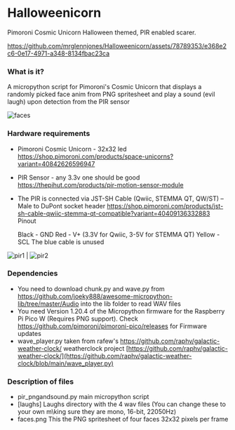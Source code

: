# Halloweenicorn
Pimoroni Cosmic Unicorn Halloween themed, PIR enabled scarer.


https://github.com/mrglennjones/Halloweenicorn/assets/78789353/e368e2c6-0e17-4971-a348-8134fbac23ca


### What is it?
A micropython script for Pimoroni's Cosmic Unicorn that displays a randomly picked face anim from PNG spritesheet and play a sound (evil laugh) upon detection from the PIR sensor 

![faces](https://github.com/mrglennjones/Halloweenicorn/assets/78789353/0d2b930c-0372-41ac-bf3c-688b1aaf5fac)


### Hardware requirements

* Pimoroni Cosmic Unicorn - 32x32 led https://shop.pimoroni.com/products/space-unicorns?variant=40842626596947

* PIR Sensor - any 3.3v one should be good https://thepihut.com/products/pir-motion-sensor-module

* The PIR is connected via JST-SH Cable (Qwiic, STEMMA QT, QW/ST) – Male to DuPont socket header https://shop.pimoroni.com/products/jst-sh-cable-qwiic-stemma-qt-compatible?variant=40409136332883
Pinout

    Black - GND
    Red - V+ (3.3V for Qwiic, 3-5V for STEMMA QT)
    Yellow - SCL
The blue cable is unused

![pir1](https://github.com/mrglennjones/Halloweenicorn/assets/78789353/a82b49ef-0f89-4cda-bd03-7e1e2479b833) | ![pir2](https://github.com/mrglennjones/Halloweenicorn/assets/78789353/0c714bd9-9862-4ca1-9e4b-a80628397e5e)


### Dependencies

* You need to download chunk.py and wave.py from https://github.com/joeky888/awesome-micropython-lib/tree/master/Audio into the lib folder to read WAV files
* You need Version 1.20.4 of the Micropython firmware for the Raspberry Pi Pico W (Requires PNG support). Check https://github.com/pimoroni/pimoroni-pico/releases for Firmware updates
* wave_player.py taken from rafew's https://github.com/raphv/galactic-weather-clock/ weatherclock project [https://github.com/raphv/galactic-weather-clock/](https://github.com/raphv/galactic-weather-clock/blob/main/wave_player.py)
### Description of files
* pir_pngandsound.py main micropython script
* [laughs] Laughs directory with the 4 wav files (You can change these to your own m\king sure they are mono, 16-bit, 22050Hz)
* faces.png This the PNG spritesheet of four faces 32x32 pixels per frame
